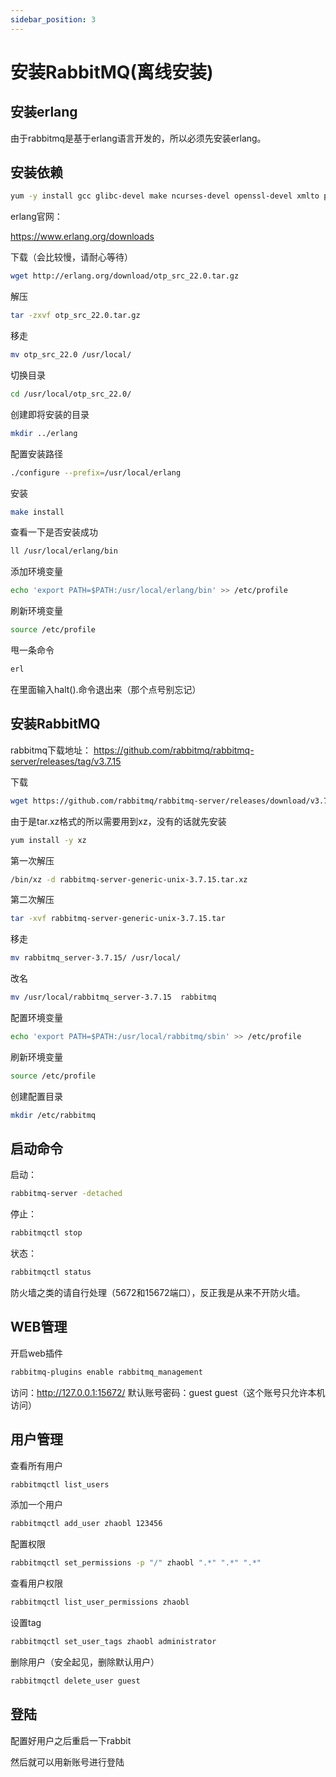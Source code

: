 ```yaml
---
sidebar_position: 3
---
```


# 安装RabbitMQ(离线安装)

## 安装erlang

由于rabbitmq是基于erlang语言开发的，所以必须先安装erlang。

## 安装依赖

``` bash
yum -y install gcc glibc-devel make ncurses-devel openssl-devel xmlto perl wget gtk2-devel binutils-devel
```

erlang官网：

<https://www.erlang.org/downloads>

下载（会比较慢，请耐心等待）

``` bash
wget http://erlang.org/download/otp_src_22.0.tar.gz
```

解压

``` bash
tar -zxvf otp_src_22.0.tar.gz
```

移走

``` bash
mv otp_src_22.0 /usr/local/
```

切换目录

``` bash
cd /usr/local/otp_src_22.0/
```

创建即将安装的目录

``` bash
mkdir ../erlang
```

配置安装路径

``` bash
./configure --prefix=/usr/local/erlang
```

安装

``` bash
make install
```

查看一下是否安装成功

``` bash
ll /usr/local/erlang/bin
```

添加环境变量

``` bash
echo 'export PATH=$PATH:/usr/local/erlang/bin' >> /etc/profile
```

刷新环境变量

``` bash
source /etc/profile
```

甩一条命令

``` bash
erl
```

在里面输入halt().命令退出来（那个点号别忘记）

## 安装RabbitMQ

rabbitmq下载地址：
<https://github.com/rabbitmq/rabbitmq-server/releases/tag/v3.7.15>

下载

``` bash
wget https://github.com/rabbitmq/rabbitmq-server/releases/download/v3.7.15/rabbitmq-server-generic-unix-3.7.15.tar.xz
```

由于是tar.xz格式的所以需要用到xz，没有的话就先安装

``` bash
yum install -y xz
```

第一次解压

``` bash
/bin/xz -d rabbitmq-server-generic-unix-3.7.15.tar.xz
```

第二次解压

``` bash
tar -xvf rabbitmq-server-generic-unix-3.7.15.tar
```

移走

``` bash
mv rabbitmq_server-3.7.15/ /usr/local/
```

改名

``` bash
mv /usr/local/rabbitmq_server-3.7.15  rabbitmq
```

配置环境变量

``` bash
echo 'export PATH=$PATH:/usr/local/rabbitmq/sbin' >> /etc/profile
```

刷新环境变量

``` bash
source /etc/profile
```

创建配置目录

``` bash
mkdir /etc/rabbitmq
```

## 启动命令

启动：

``` bash
rabbitmq-server -detached
```

停止：

``` bash
rabbitmqctl stop
```

状态：

``` bash
rabbitmqctl status
```

防火墙之类的请自行处理（5672和15672端口），反正我是从来不开防火墙。

## WEB管理

开启web插件

``` bash
rabbitmq-plugins enable rabbitmq_management
```

访问：<http://127.0.0.1:15672/>
默认账号密码：guest guest（这个账号只允许本机访问）

## 用户管理

查看所有用户

``` bash
rabbitmqctl list_users
```

添加一个用户

``` bash
rabbitmqctl add_user zhaobl 123456
```

配置权限

``` bash
rabbitmqctl set_permissions -p "/" zhaobl ".*" ".*" ".*"
```

查看用户权限

``` bash
rabbitmqctl list_user_permissions zhaobl
```

设置tag

``` bash
rabbitmqctl set_user_tags zhaobl administrator
```

删除用户（安全起见，删除默认用户）

``` bash
rabbitmqctl delete_user guest
```

## 登陆

配置好用户之后重启一下rabbit

然后就可以用新账号进行登陆